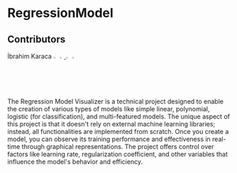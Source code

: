 # RegressionModel

## Contributors
İbrahim Karaca 
<img src="https://raw.githubusercontent.com/ultralytics/assets/main/social/logo-transparent.png" width="2%"/>
      <a href="https://www.linkedin.com/in/karaca-ibrahim/">
          <img
            src="https://media.roboflow.com/notebooks/template/icons/purple/linkedin.png?ik-sdk-version=javascript-1.4.3&updatedAt=1672949633691"
            width="2%"
          />
      </a>
<img src="https://raw.githubusercontent.com/ultralytics/assets/main/social/logo-transparent.png" width="2%"/>
      <a href="https://github.com/karaca-i">
          <img
            src="https://media.roboflow.com/notebooks/template/icons/purple/github.png?ik-sdk-version=javascript-1.4.3&updatedAt=1672949633691"
            width="2%"
          />
      </a>

The Regression Model Visualizer is a technical project designed to enable the creation of various types of models like 
simple linear, polynomial, logistic (for classification), and multi-featured models. The unique aspect of this project 
is that it doesn't rely on external machine learning libraries; instead, all functionalities are implemented from scratch. 
Once you create a model, you can observe its training performance and effectiveness in real-time through graphical 
representations. The project offers control over factors like learning rate, regularization coefficient, and other 
variables that influence the model's behavior and efficiency.
